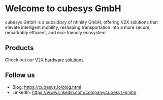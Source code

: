 # Welcome to cubesys GmbH
cubesys GmbH is a subsidiary of nfiniity GmbH, offering V2X solutions that elevate intelligent
mobility, reshaping transportation into a more secure, remarkably efficient, and eco-friendly
ecosystem.

## Products

Check out our [V2X hardware solutions](https://cubesys.io/#portfolio)


## Follow us

- Blog: https://cubesys.io/blog.html
- LinkedIn: https://www.linkedin.com/company/cubesys-gmbh



